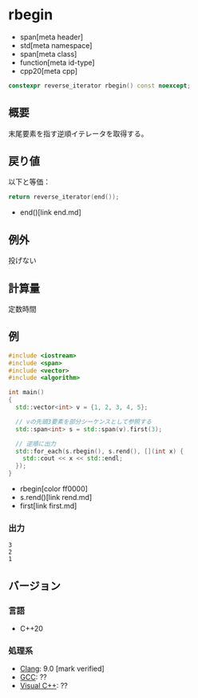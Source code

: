 # rbegin
* span[meta header]
* std[meta namespace]
* span[meta class]
* function[meta id-type]
* cpp20[meta cpp]

```cpp
constexpr reverse_iterator rbegin() const noexcept;
```

## 概要
末尾要素を指す逆順イテレータを取得する。


## 戻り値
以下と等価：

```cpp
return reverse_iterator(end());
```
* end()[link end.md]


## 例外
投げない


## 計算量
定数時間


## 例
```cpp example
#include <iostream>
#include <span>
#include <vector>
#include <algorithm>

int main()
{
  std::vector<int> v = {1, 2, 3, 4, 5};

  // vの先頭3要素を部分シーケンスとして参照する
  std::span<int> s = std::span(v).first(3);

  // 逆順に出力
  std::for_each(s.rbegin(), s.rend(), [](int x) {
    std::cout << x << std::endl;
  });
}
```
* rbegin[color ff0000]
* s.rend()[link rend.md]
* first[link first.md]

### 出力
```
3
2
1
```

## バージョン
### 言語
- C++20

### 処理系
- [Clang](/implementation.md#clang): 9.0 [mark verified]
- [GCC](/implementation.md#gcc): ??
- [Visual C++](/implementation.md#visual_cpp): ??
